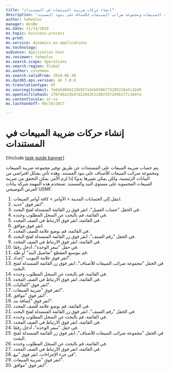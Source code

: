 ```yaml
--- 
title: "إنشاء حركات ضريبة المبيعات في المستندات"
description: "يتم حساب ضريبة المبيعات على المستندات عن طريق توفير مجموعة ضريبة المبيعات ومجموعة ضرائب المبيعات للأصناف‬ على بنود المستند."
author: twheeloc
manager: AnnBe
ms.date: 11/14/2016
ms.topic: business-process
ms.prod: 
ms.service: dynamics-ax-applications
ms.technology: 
audience: Application User
ms.reviewer: twheeloc
ms.search.scope: Operations
ms.search.region: Global
ms.author: vstehman
ms.search.validFrom: 2016-06-30
ms.dyn365.ops.version: AX 7.0.0
ms.translationtype: HT
ms.sourcegitcommit: 7e0a5d044133b917a3eb9386773205218e5c1b40
ms.openlocfilehash: 27bf4ba33bd7d22443512d072572b9b1ffc164fa
ms.contentlocale: ar-sa
ms.lasthandoff: 09/29/2017

---
```

# <a name="create-sales-tax-transactions-on-documents"></a>إنشاء حركات ضريبة المبيعات في المستندات

[!include [task guide banner](../../includes/task-guide-banner.md)]

يتم حساب ضريبة المبيعات على المستندات عن طريق توفير مجموعة ضريبة المبيعات ومجموعة ضرائب المبيعات للأصناف‬ على بنود المستند. وهذه تأتي بشكل افتراضي من البيانات الرئيسية، ولكن يمكن تغييرها يدويًا إذا لزم الأمر. يمكن التحقق من ضريبة المبيعات المحسوبة على مستوى البند والمستند. تستخدم هذه المهمة شركة بيانات العرض التوضيحي USMF.

1. انتقل إلى الحسابات المدينة > الأوامر > كافة أوامر المبيعات.
2. انقر فوق "جديد".
3. في الحقل "حساب العميل"، انقر فوق زر القائمة المنسدلة لفتح البحث.
4. في القائمة، قم بالبحث عن السجل المطلوب وحدده.
5. في القائمة، انقر فوق الارتباط في الصف المحدد.
6. انقر فوق موافق.
7. في القائمة، قم بوضع علامة للصف المحدد.
8. في الحقل "رقم الصنف"، انقر فوق زر القائمة المنسدلة لفتح البحث.
9. في القائمة، انقر فوق الارتباط في الصف المحدد.
10. في حقل "سعر الوحدة"، أدخل رقمًا.
11. قم بتوسيع المقطع "تفاصيل البند" أو طيّه.
12. انقر فوق علامة التبويب "إعداد".
13. في الحقل "مجموعة ضرائب المبيعات للأصناف‬"، انقر فوق زر القائمة المنسدلة لفتح البحث.
14. في القائمة، قم بالبحث عن السجل المطلوب وحدده.
15. في القائمة، انقر فوق الارتباط في الصف المحدد.
16. انقر فوق "الماليات‬".
17. انقر فوق "ضريبة المبيعات".
18. انقر فوق "موافق".
19. انقر فوق "إضافة بند".
20. في القائمة، قم بوضع علامة للصف المحدد.
21. في الحقل "رقم الصنف"، انقر فوق زر القائمة المنسدلة لفتح البحث.
22. في القائمة، قم بالبحث عن السجل المطلوب وحدده.
23. في القائمة، انقر فوق الارتباط في الصف المحدد.
24. في حقل "سعر الوحدة"، أدخل رقمًا.
25. في الحقل "مجموعة ضرائب المبيعات للأصناف‬"، انقر فوق زر القائمة المنسدلة لفتح البحث.
26. في القائمة، قم بالبحث عن السجل المطلوب وحدده.
27. في القائمة، انقر فوق الارتباط في الصف المحدد.
28. في جزء الإجراءات، انقر فوق "بيع‬".
29. انقر فوق "ضريبة المبيعات".
30. انقر فوق "موافق".


